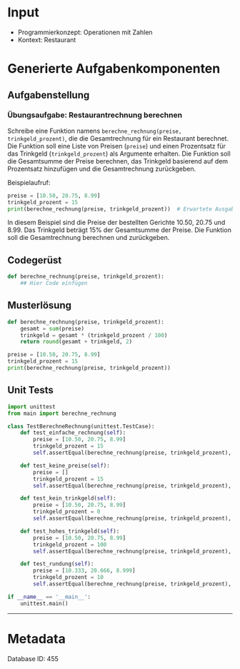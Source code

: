 # Input
- Programmierkonzept: Operationen mit Zahlen
- Kontext: Restaurant

# Generierte Aufgabenkomponenten
## Aufgabenstellung
### Übungsaufgabe: Restaurantrechnung berechnen

Schreibe eine Funktion namens `berechne_rechnung(preise, trinkgeld_prozent)`, die die Gesamtrechnung für ein Restaurant berechnet. Die Funktion soll eine Liste von Preisen (`preise`) und einen Prozentsatz für das Trinkgeld (`trinkgeld_prozent`) als Argumente erhalten. Die Funktion soll die Gesamtsumme der Preise berechnen, das Trinkgeld basierend auf dem Prozentsatz hinzufügen und die Gesamtrechnung zurückgeben.

Beispielaufruf:
```python
preise = [10.50, 20.75, 8.99]
trinkgeld_prozent = 15
print(berechne_rechnung(preise, trinkgeld_prozent))  # Erwartete Ausgabe: 45.29
```

In diesem Beispiel sind die Preise der bestellten Gerichte 10.50, 20.75 und 8.99. Das Trinkgeld beträgt 15% der Gesamtsumme der Preise. Die Funktion soll die Gesamtrechnung berechnen und zurückgeben.

## Codegerüst
```python
def berechne_rechnung(preise, trinkgeld_prozent):
    ## Hier Code einfügen
```

## Musterlösung
```python
def berechne_rechnung(preise, trinkgeld_prozent):
    gesamt = sum(preise)
    trinkgeld = gesamt * (trinkgeld_prozent / 100)
    return round(gesamt + trinkgeld, 2)

preise = [10.50, 20.75, 8.99]
trinkgeld_prozent = 15
print(berechne_rechnung(preise, trinkgeld_prozent))
```

## Unit Tests
```python
import unittest
from main import berechne_rechnung

class TestBerechneRechnung(unittest.TestCase):
    def test_einfache_rechnung(self):
        preise = [10.50, 20.75, 8.99]
        trinkgeld_prozent = 15
        self.assertEqual(berechne_rechnung(preise, trinkgeld_prozent), 45.29)

    def test_keine_preise(self):
        preise = []
        trinkgeld_prozent = 15
        self.assertEqual(berechne_rechnung(preise, trinkgeld_prozent), 0.00)

    def test_kein_trinkgeld(self):
        preise = [10.50, 20.75, 8.99]
        trinkgeld_prozent = 0
        self.assertEqual(berechne_rechnung(preise, trinkgeld_prozent), 40.24)

    def test_hohes_trinkgeld(self):
        preise = [10.50, 20.75, 8.99]
        trinkgeld_prozent = 100
        self.assertEqual(berechne_rechnung(preise, trinkgeld_prozent), 80.48)

    def test_rundung(self):
        preise = [10.333, 20.666, 8.999]
        trinkgeld_prozent = 10
        self.assertEqual(berechne_rechnung(preise, trinkgeld_prozent), 43.22)

if __name__ == '__main__':
    unittest.main()
```
___
# Metadata
Database ID: 455

